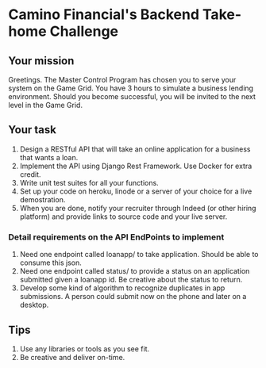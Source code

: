 # Camino Financial's Backend Take-home Challenge



## Your mission
Greetings. The Master Control Program has chosen you to serve your system on the Game Grid. You have 3 hours to simulate a business lending environment. Should you become successful, you will be invited to the next level in the Game Grid.

## Your task
1. Design a RESTful API that will take an online application for a business that wants a loan.
2. Implement the API using Django Rest Framework. Use Docker for extra credit.
3. Write unit test suites for all your functions.
4. Set up your code on heroku, linode or a server of your choice for a live demostration.
5. When you are done, notify your recruiter through Indeed (or other hiring platform) and provide links to source code and your live server.

### Detail requirements on the API EndPoints to implement
1. Need one endpoint called loanapp/ to take application. Should be able to consume this json.
2. Need one endpoint called status/ to provide a status on an application submitted given a loanapp id. Be creative about the status to return.
3. Develop some kind of algorithm to recognize duplicates in app submissions. A person could submit now on the phone and later on a desktop.

## Tips
1. Use any libraries or tools as you see fit.
2. Be creative and deliver on-time.
